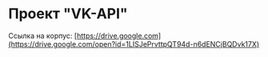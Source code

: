 # Проект "VK-API"

Ссылка на корпус: [https://drive.google.com](https://drive.google.com/open?id=1LISJePrvttpQT94d-n6dENCjBQDvk17X)
